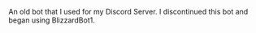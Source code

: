 An old bot that I used for my Discord Server. I discontinued this bot and began using BlizzardBot1.
